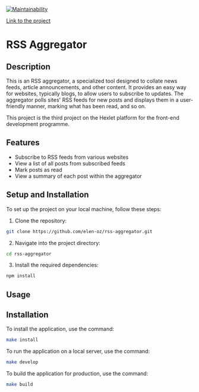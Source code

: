 [![Maintainability](https://api.codeclimate.com/v1/badges/ae988a0127b618aab399/maintainability)](https://codeclimate.com/github/elen-oz/frontend-project-11/maintainability)

[Link to the project](https://frontend-project-11-01.vercel.app/)

# RSS Aggregator

## Description

This is an RSS aggregator, a specialized tool designed to collate news feeds, article announcements, and other content. It provides an easy way for websites, typically blogs, to allow users to subscribe to updates. The aggregator polls sites' RSS feeds for new posts and displays them in a user-friendly manner, marking what has been read, and so on.

This project is the third project on the Hexlet platform for the front-end development programme.

## Features

- Subscribe to RSS feeds from various websites
- View a list of all posts from subscribed feeds
- Mark posts as read
- View a summary of each post within the aggregator

## Setup and Installation

To set up the project on your local machine, follow these steps:

1. Clone the repository:

```sh
git clone https://github.com/elen-oz/rss-aggregator.git
```

2. Navigate into the project directory:

```sh
cd rss-aggregator
```

3. Install the required dependencies:

```sh
npm install
```

## Usage

## Installation

To install the application, use the command:

```sh
make install
```

To run the application on a local server, use the command:

```sh
make develop
```

To build the application for production, use the command:

```sh
make build
```
